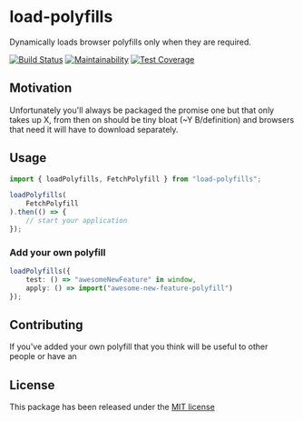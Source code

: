 # load-polyfills

Dynamically loads browser polyfills only when they are required.

[![Build Status](https://travis-ci.org/jamesadarich/load-polyfills.svg?branch=master)](https://travis-ci.org/jamesadarich/load-polyfills)
[![Maintainability](https://api.codeclimate.com/v1/badges/cb402d23fefd0e2f7973/maintainability)](https://codeclimate.com/github/jamesadarich/load-polyfills/maintainability)
[![Test Coverage](https://api.codeclimate.com/v1/badges/cb402d23fefd0e2f7973/test_coverage)](https://codeclimate.com/github/jamesadarich/load-polyfills/test_coverage)


## Motivation

Unfortunately you'll always be packaged the promise one but that only takes up X, from then on should be tiny bloat (~Y B/definition) and browsers that need it will have to download separately.

## Usage

```typescript
import { loadPolyfills, FetchPolyfill } from "load-polyfills";

loadPolyfills(
    FetchPolyfill
).then(() => {
    // start your application
});
```

### Add your own polyfill

```typescript
loadPolyfills({
    test: () => "awesomeNewFeature" in window,
    apply: () => import("awesome-new-feature-polyfill")
});
```

## Contributing

If you've added your own polyfill that you think will be useful to other people or have an 

## License

This package has been released under the [MIT license](https://github.com/jamesadarich/load-polyfills/blob/master/LICENSE)
